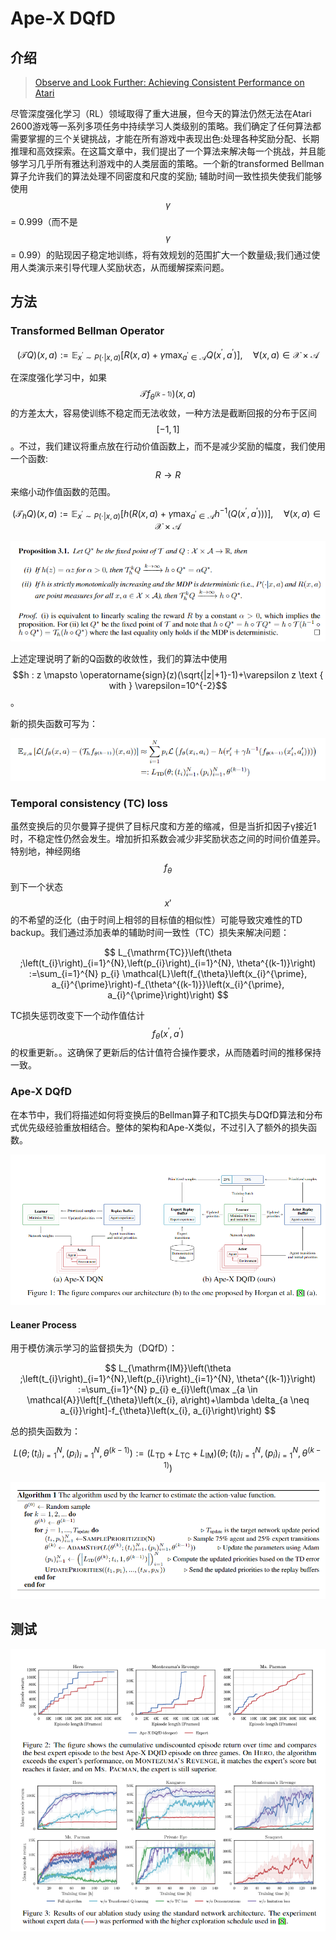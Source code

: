 # Ape-X  DQfD

## 介绍

> [Observe and Look Further: Achieving Consistent Performance on Atari](https://arxiv.org/pdf/1805.11593.pdf)

尽管深度强化学习（RL）领域取得了重大进展，但今天的算法仍然无法在Atari 2600游戏等一系列多项任务中持续学习人类级别的策略。我们确定了任何算法都需要掌握的三个关键挑战，才能在所有游戏中表现出色:处理各种奖励分配、长期推理和高效探索。在这篇文章中，我们提出了一个算法来解决每一个挑战，并且能够学习几乎所有雅达利游戏中的人类层面的策略。一个新的transformed Bellman算子允许我们的算法处理不同密度和尺度的奖励; 辅助时间一致性损失使我们能够使用 $$\gamma$$ = 0.999（而不是 $$\gamma$$ = 0.99）的贴现因子稳定地训练，将有效规划的范围扩大一个数量级;我们通过使用人类演示来引导代理人奖励状态，从而缓解探索问题。

## 方法

### Transformed Bellman Operator

$$
(\mathcal{T} Q)(x, a) :=\mathbb{E}_{x^{\prime} \sim P(\cdot | x, a)}\left[R(x, a)+\gamma \max _{a^{\prime} \in \mathcal{A}} Q\left(x^{\prime}, a^{\prime}\right)\right], \quad \forall(x, a) \in \mathcal{X} \times \mathcal{A}
$$

在深度强化学习中，如果 $$\mathcal{T} f_{\theta^{(k-1)}} )(x, a)$$ 的方差太大，容易使训练不稳定而无法收敛，一种方法是截断回报的分布于区间 $$[-1,1]$$ 。不过，我们建议将重点放在行动价值函数上，而不是减少奖励的幅度，我们使用一个函数: $$R→R$$ 来缩小动作值函数的范围。

$$
\left(\mathcal{T}_{h} Q\right)(x, a) :=\mathbb{E}_{x^{\prime} \sim P(\cdot | x, a)}\left[h\left(R(x, a)+\gamma \max _{a^{\prime} \in \mathcal{A}} h^{-1}\left(Q\left(x^{\prime}, a^{\prime}\right)\right)\right)\right], \quad \forall(x, a) \in \mathcal{X} \times \mathcal{A}
$$

![](../../.gitbook/assets/image%20%28150%29.png)

上述定理说明了新的Q函数的收敛性，我们的算法中使用 $$h : z \mapsto \operatorname{sign}(z)(\sqrt{|z|+1}-1)+\varepsilon z \text { with } \varepsilon=10^{-2}$$ 。

新的损失函数可写为：

![](../../.gitbook/assets/image%20%28160%29.png)

### Temporal consistency \(TC\) loss

虽然变换后的贝尔曼算子提供了目标尺度和方差的缩减，但是当折扣因子γ接近1时，不稳定性仍然会发生。增加折扣系数会减少非奖励状态之间的时间价值差异。特别地，神经网络 $$f_{\theta}$$ 到下一个状态 $$x'$$ 的不希望的泛化（由于时间上相邻的目标值的相似性）可能导致灾难性的TD backup。我们通过添加表单的辅助时间一致性（TC）损失来解决问题：

$$
L_{\mathrm{TC}}\left(\theta ;\left(t_{i}\right)_{i=1}^{N},\left(p_{i}\right)_{i=1}^{N}, \theta^{(k-1)}\right) :=\sum_{i=1}^{N} p_{i} \mathcal{L}\left(f_{\theta}\left(x_{i}^{\prime}, a_{i}^{\prime}\right)-f_{\theta^{(k-1)}}\left(x_{i}^{\prime}, a_{i}^{\prime}\right)\right)
$$

TC损失惩罚改变下一个动作值估计 $$f_{\theta}\left(x^{\prime}, a^{\prime}\right)$$ 的权重更新。。这确保了更新后的估计值符合操作要求，从而随着时间的推移保持一致。

### Ape-X DQfD

在本节中，我们将描述如何将变换后的Bellman算子和TC损失与DQfD算法和分布式优先级经验重放相结合。整体的架构和Ape-X类似，不过引入了额外的损失函数。

![](../../.gitbook/assets/image%20%2826%29.png)

#### Leaner Process

用于模仿演示学习的监督损失为（DQfD）：

$$
L_{\mathrm{IM}}\left(\theta ;\left(t_{i}\right)_{i=1}^{N},\left(p_{i}\right)_{i=1}^{N}, \theta^{(k-1)}\right) :=\sum_{i=1}^{N} p_{i} e_{i}\left(\max _{a \in \mathcal{A}}\left[f_{\theta}\left(x_{i}, a\right)+\lambda \delta_{a \neq a_{i}}\right]-f_{\theta}\left(x_{i}, a_{i}\right)\right)
$$

总的损失函数为：

$$
L\left(\theta ;\left(t_{i}\right)_{i=1}^{N},\left(p_{i}\right)_{i=1}^{N}, \theta^{(k-1)}\right) :=\left(L_{\mathrm{TD}}+L_{\mathrm{TC}}+L_{\mathrm{IM}}\right)\left(\theta ;\left(t_{i}\right)_{i=1}^{N},\left(p_{i}\right)_{i=1}^{N}, \theta^{(k-1)}\right)
$$

![](../../.gitbook/assets/image%20%2893%29.png)

## 测试

![](../../.gitbook/assets/image%20%2828%29.png)





